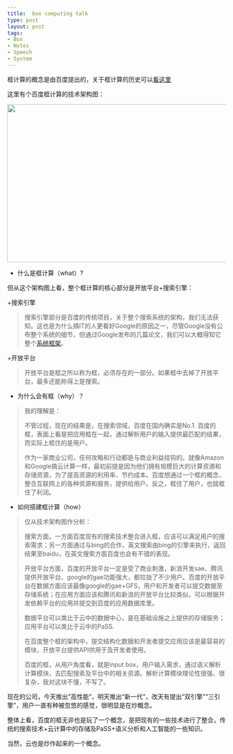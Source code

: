 ```yaml
---
title:  box computing talk
type: post
layout: post
tags: 
- Box
- Notes
- Speech
- System
---
```

<p>框计算的概念是由百度提出的，关于框计算的历史可以<a href="http://boxcomputing.baidu.com/#a" target="_blank">看这里</a></p>  <p>这里有个百度框计算的技术架构图：</p>  <p><img style="margin: 3px auto 5px; display: block; float: none" src="http://i1218.photobucket.com/albums/dd413/nourlcn/FromWeb/box_computing_baidu.jpg" width="510" height="365" /></p>  <ul>   <li>什么是框计算（what）? </li> </ul>  <p>但从这个架构图上看，整个框计算的核心部分是开放平台+搜索引擎：</p>  <p>+搜索引擎</p>  <blockquote>   <p>搜索引擎部分是百度的传统项目，关于整个搜索系统的架构，我们无法获知。这也是为什么搞IT的人更看好Google的原因之一，尽管Google没有公布整个系统的细节，但通过Google发布的几篇论文，我们可以大概得知它整个<a href="http://u.ownlinux.net/nourl/2010/google_architecture.html">系统框架</a>。</p> </blockquote>  <p>+开放平台</p>  <blockquote>   <p>开放平台是框之所以称为框，必须存在的一部分。如果框中去掉了开放平台，最多还能称得上是搜索。</p> </blockquote>  <ul>   <li>为什么会有框（why）？ </li> </ul>  <blockquote>   <p>我的理解是：</p>    <p>不管过程，现在的结果是，在搜索领域，百度在国内确实是No.1. 百度的框，表面上看是把应用框在一起，通过解析用户的输入提供最匹配的结果，而实际上框住的是用户。</p>    <p>作为一家商业公司，任何攻略和行动都是与商业利益挂钩的。就像Amazon和Google搞云计算一样，最初前提是因为他们拥有规模巨大的计算资源和存储资源，为了提高资源的利用率、节约成本。百度想通过一个框的概念，整合互联网上的各种资源和服务，提供给用户。反之，框住了用户，也就框住了利润。</p> </blockquote>  <ul>   <li>如何搭建框计算（how） </li> </ul>  <blockquote>   <p>仅从技术架构图作分析：</p>    <p>搜索方面，一方面百度现有的搜索技术整合进入框，应该可以满足用户的搜索需求；另一方面通过与bing的合作，英文搜索由bing的引擎来执行，返回结果至baidu，在英文搜索方面百度也会有不错的表现。</p>    <p>开放平台方面，百度的开放平台一定是受了商业刺激，新浪开发sae、腾讯提供开放平台、google的gae功能强大，都拉拢了不少用户。百度的开放平台在数据方面应该最像google的gae+GFS，用户和开发者可以提交数据至存储系统；在应用方面应该和腾讯和新浪的开放平台比较类似，可以根据开发依赖平台的应用并提交到百度的应用数据库里。</p>    <p>数据平台可以类比于云中的数据中心，是在基础设施之上提供的存储服务；应用平台可以类比于云中的PaSS.</p>    <p>在百度整个框的架构中，提交结构化数据和开发者提交应用应该是最容易的模块，开放平台提供API供用于及开发者使用。</p>    <p>百度的框，从用户角度看，就是input box，用户输入需求，通过语义解析计算模块，去匹配搜索及平台中的相关资源。解析计算模块理论性很强、很复杂，我对这块不懂，不写了。</p> </blockquote>  <p>现在的公司，今天推出“高性能”，明天推出“新一代”，改天有提出“双引擎”“三引擎”，用户一直有种被忽悠的感觉，很明显是在炒概念。</p>  <p>整体上看，百度的框无非也是玩了一个概念，是把现有的一些技术进行了整合，传统的搜索技术+云计算中的存储及PaSS+语义分析和人工智能的一些知识。</p>  <p>当然，云也是炒作起来的一个概念。</p>
